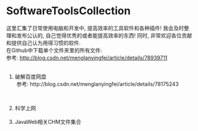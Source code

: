 # SoftwareToolsCollection
这里汇集了日常使用电脑和开发中, 提高效率的工具软件和各种插件! 我会及时整理和发布公认的, 自己觉得优秀的或者能提高效率的东西! 同时, 非常欢迎各位贡献和提供自己认为用得习惯的软件.<br>
在Github中下载单个文件夹里的所有文件: <br>
参考: http://blog.csdn.net/menglanyingfei/article/details/78939711
<br>
<ol>
  <li>破解百度网盘</li>
  参考: http://blog.csdn.net/menglanyingfei/article/details/78175243
 
  <li>科学上网</li>
  <li>JavaWeb相关CHM文件集合</li>
</ol>
















